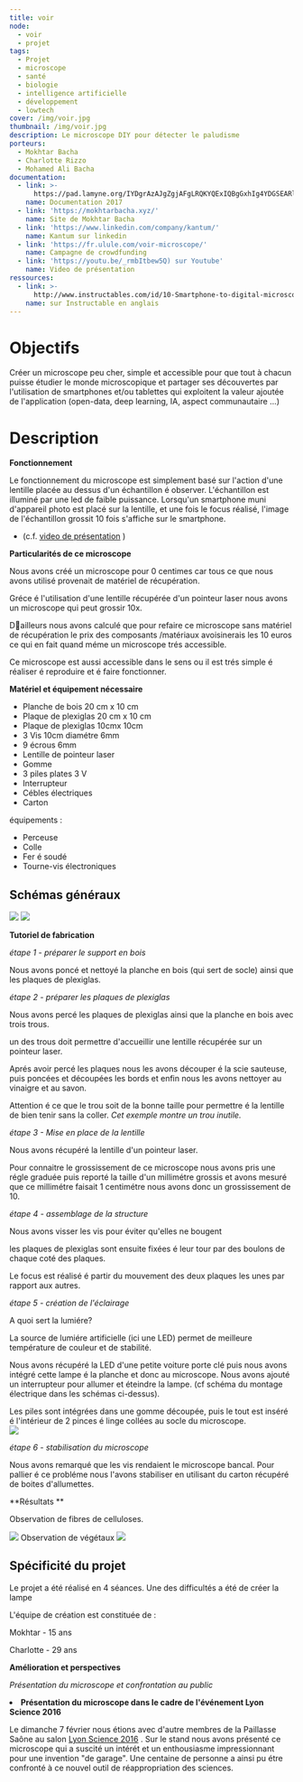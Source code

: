 ```yaml
---
title: voir
node:
  - voir
  - projet
tags:
  - Projet
  - microscope
  - santé
  - biologie
  - intelligence artificielle
  - développement
  - lowtech
cover: /img/voir.jpg
thumbnail: /img/voir.jpg
description: Le microscope DIY pour détecter le paludisme
porteurs:
  - Mokhtar Bacha
  - Charlotte Rizzo
  - Mohamed Ali Bacha
documentation:
  - link: >-
      https://pad.lamyne.org/IYDgrAzAJgZgjAFgLRQKYQExIQBgGxhIg4YDGSEARlAsBMZQOyMRA===
    name: Documentation 2017
  - link: 'https://mokhtarbacha.xyz/'
    name: Site de Mokhtar Bacha
  - link: 'https://www.linkedin.com/company/kantum/'
    name: Kantum sur linkedin
  - link: 'https://fr.ulule.com/voir-microscope/'
    name: Campagne de crowdfunding
  - link: 'https://youtu.be/_rmbItbew5Q) sur Youtube'
    name: Video de présentation
ressources:
  - link: >-
      http://www.instructables.com/id/10-Smartphone-to-digital-microscope-conversion/
    name: sur Instructable en anglais
---
```

# Objectifs

Créer un microscope peu cher, simple et accessible pour que tout à chacun puisse étudier le monde microscopique et partager ses découvertes par l'utilisation de smartphones et/ou tablettes qui exploitent la valeur ajoutée de l'application (open-data, deep learning, IA, aspect communautaire ...)

# Description

**Fonctionnement**

Le  fonctionnement du microscope est simplement basé sur l'action d'une  lentille placée au dessus d'un échantillon é observer. L'échantillon est  illuminé par une led de faible puissance. Lorsqu'un smartphone muni d'appareil photo est placé sur la lentille, et une fois le focus réalisé, l'image de l'échantillon grossit 10 fois s'affiche sur le  smartphone. 

*   (c.f. [video de présentation](https://youtu.be/_rmbItbew5Q) )


**Particularités de ce microscope**

Nous avons créé un microscope pour 0 centimes car tous ce que nous avons utilisé provenait  de matériel de récupération. 

Gréce é l'utilisation d'une lentille récupérée d'un pointeur laser nous avons un microscope qui peut grossir 10x.

Dailleurs nous avons  calculé que pour  refaire ce microscope sans matériel de récupération le prix des  composants /matériaux avoisinerais les 10 euros ce qui en fait quand  méme un microscope trés accessible. 

Ce microscope est aussi accessible dans le sens ou il est trés simple é réaliser é reproduire et é faire fonctionner. 


**Matériel et équipement nécessaire**

*   Planche de bois 20 cm x 10 cm
*   Plaque de plexiglas 20 cm x 10 cm
*   Plaque de plexiglas 10cmx 10cm
*   3 Vis 10cm diamétre 6mm
*   9 écrous 6mm
*   Lentille de pointeur laser 
*   Gomme
*   3 piles plates 3 V
*   Interrupteur
*   Cébles électriques
*   Carton

équipements : 

*   Perceuse
*   Colle
*   Fer é soudé
*   Tourne-vis électroniques

## Schémas généraux
![](/uploads/upload_8bfd2f81f4721e14e18b24fe03fa957b.jpg)
![](/uploads/upload_c599a1127340bda0496610cf5818ea18.jpg)

**Tutoriel de fabrication**

*étape 1 - préparer le support en bois*

Nous avons poncé et nettoyé la planche en bois (qui sert de socle) ainsi que les plaques de plexiglas.   

*étape 2 - préparer les plaques de plexiglas*

Nous avons percé les plaques de plexiglas ainsi que la planche en bois avec trois trous.

un des trous doit permettre d'accueillir une lentille récupérée sur un pointeur laser.

Aprés  avoir percé les plaques nous les avons découper é la scie sauteuse,  puis poncées et découpées les bords et enfin nous les avons nettoyer au  vinaigre et au savon.

Attention é ce que le trou soit de la bonne taille pour permettre é la lentille de bien tenir sans la coller. _Cet exemple montre un trou inutile._


*étape 3 - Mise en place de la lentille*

Nous avons récupéré la lentille d'un pointeur laser.

Pour connaitre le grossissement de ce microscope nous avons pris une régle graduée puis reporté la taille d'un millimétre grossis et avons mesuré que ce millimétre faisait 1 centimétre nous avons donc un grossissement de 10. 

*étape 4 - assemblage de la structure*

Nous avons visser les vis pour éviter qu'elles ne bougent

les plaques de plexiglas sont ensuite fixées é leur tour par des boulons de chaque coté des plaques. 

Le focus est réalisé é partir du mouvement des deux plaques les unes par rapport aux autres.

*étape 5 - création de l'éclairage*

A quoi sert la lumiére?

La source de lumiére artificielle (ici une LED) permet de meilleure température de couleur et de stabilité.

Nous avons récupéré la LED d'une petite voiture porte clé puis nous avons intégré cette lampe é la planche et donc au microscope. Nous avons ajouté un interrupteur pour allumer et éteindre la lampe.  (cf schéma du montage électrique dans les schémas ci-dessus).

Les piles sont intégrées dans une gomme découpée, puis le tout est inséré  é l'intérieur de 2 pinces é linge collées au socle du microscope.  
![](/uploads/upload_0c3685b2c00a7b902f26e0b495bd5caa.png)


*étape 6 - stabilisation du microscope*

Nous avons remarqué que les vis rendaient le microscope bancal. Pour pallier é ce probléme nous l'avons stabiliser en utilisant du carton récupéré de boites d'allumettes. 


**Résultats **

Observation de fibres de celluloses.

![](/uploads/upload_6eb9690320d96427427ec78d8a7857a8.png)
Observation de végétaux
![](/uploads/upload_4868ba0d10858dc7b1d7be73b97e8968.png)


## Spécificité du projet

Le projet a été réalisé en 4 séances. Une des difficultés a été de créer la lampe

L'équipe de création est constituée de : 

Mokhtar - 15 ans 

Charlotte - 29 ans

**Amélioration et perspectives** 

*Présentation du microscope et confrontation au public*
<undefined><li>**Présentation du microscope dans le cadre de l'événement Lyon Science 2016**</li></undefined>

Le dimanche 7 février nous étions avec d'autre membres de la Paillasse Saône au salon [Lyon Science 2016](https://www.lyon-science.fr/) . Sur le stand nous avons présenté ce microscope qui a suscité un intérét et un enthousiasme impressionnant pour une invention "de garage". Une centaine de personne a ainsi pu étre confronté à ce nouvel outil de réappropriation des sciences.

